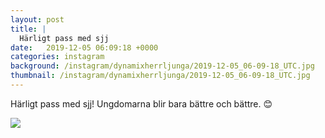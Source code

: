```yaml
---
layout: post
title: |
  Härligt pass med sjj
date:   2019-12-05 06:09:18 +0000
categories: instagram
background: /instagram/dynamixherrljunga/2019-12-05_06-09-18_UTC.jpg
thumbnail: /instagram/dynamixherrljunga/2019-12-05_06-09-18_UTC.jpg
---
```

Härligt pass med sjj! Ungdomarna blir bara bättre och bättre. 😊 



<img src='/www-dynamix-herrljunga/instagram/dynamixherrljunga/2019-12-05_06-09-18_UTC.jpg' class='img-fluid' />
